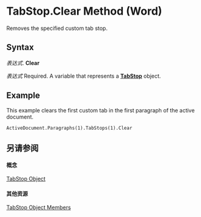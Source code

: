 
# TabStop.Clear Method (Word)

Removes the specified custom tab stop.


## Syntax

 _表达式_. **Clear**

 _表达式_ Required. A variable that represents a **[TabStop](5290ae79-f728-24a8-6bb0-267072cd0288.md)** object.


## Example

This example clears the first custom tab in the first paragraph of the active document.


```
ActiveDocument.Paragraphs(1).TabStops(1).Clear
```


## 另请参阅


#### 概念


[TabStop Object](5290ae79-f728-24a8-6bb0-267072cd0288.md)
#### 其他资源


[TabStop Object Members](http://msdn.microsoft.com/library/b63dd3c2-df0a-6bdc-7fce-1ee0aaee0bcb%28Office.15%29.aspx)
